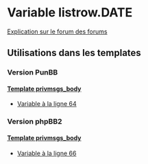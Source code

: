 # Variable listrow.DATE
[Explication sur le forum des forums](http://forum.forumactif.com/t294113-listing-des-variables#listrow.DATE)

## Utilisations dans les templates

### Version PunBB

#### [Template privmsgs_body](punbb/privmsgs_body.md)
* [Variable à la ligne 64](../punbb/privmsgs_body.tpl#L64)

### Version phpBB2

#### [Template privmsgs_body](subsilver/privmsgs_body.md)
* [Variable à la ligne 66](../subsilver/privmsgs_body.tpl#L66)